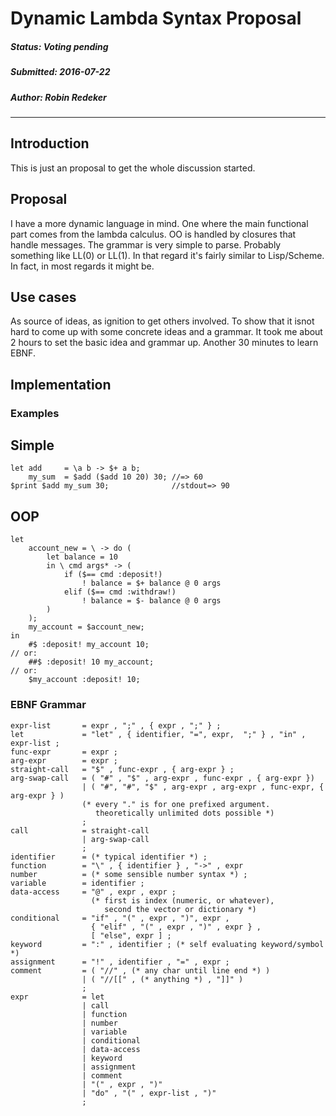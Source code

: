 # Dynamic Lambda Syntax Proposal

##### Status: Voting pending
##### Submitted: 2016-07-22
##### Author: Robin Redeker
****************************

## Introduction

This is just an proposal to get the whole discussion started.

## Proposal

I have a more dynamic language in mind. One where the main functional
part comes from the lambda calculus. OO is handled by closures that
handle messages. The grammar is very simple to parse. Probably something
like LL(0) or LL(1). In that regard it's fairly similar to Lisp/Scheme.
In fact, in most regards it might be.

## Use cases

As source of ideas, as ignition to get others involved. To show that
it isnot hard to come up with some concrete ideas and a grammar.
It took me about 2 hours to set the basic idea and grammar up.
Another 30 minutes to learn EBNF.

## Implementation

### Examples

Simple
------

    let add     = \a b -> $+ a b;
        my_sum  = $add ($add 10 20) 30; //=> 60
    $print $add my_sum 30;              //stdout=> 90

OOP
---

    let
        account_new = \ -> do (
            let balance = 10
            in \ cmd args* -> (
                if ($== cmd :deposit!)
                    ! balance = $+ balance @ 0 args
                elif ($== cmd :withdraw!)
                    ! balance = $- balance @ 0 args
            )
        );
        my_account = $account_new;
    in
        #$ :deposit! my_account 10;
    // or:
        ##$ :deposit! 10 my_account;
    // or:
        $my_account :deposit! 10;


### EBNF Grammar

    expr-list       = expr , ";" , { expr , ";" } ;
    let             = "let" , { identifier, "=", expr,  ";" } , "in" , expr-list ;
    func-expr       = expr ;
    arg-expr        = expr ;
    straight-call   = "$" , func-expr , { arg-expr } ;
    arg-swap-call   = ( "#" , "$" , arg-expr , func-expr , { arg-expr })
                    | ( "#", "#", "$" , arg-expr , arg-expr , func-expr, { arg-expr } )
                    (* every "." is for one prefixed argument.
                       theoretically unlimited dots possible *)
                    ;
    call            = straight-call
                    | arg-swap-call
                    ;
    identifier      = (* typical identifier *) ;
    function        = "\" , { identifier } , "->" , expr
    number          = (* some sensible number syntax *) ;
    variable        = identifier ;
    data-access     = "@" , expr , expr ;
                      (* first is index (numeric, or whatever),
                         second the vector or dictionary *)
    conditional     = "if" , "(" , expr , ")", expr ,
                      { "elif" , "(" , expr , ")" , expr } ,
                      [ "else", expr ] ;
    keyword         = ":" , identifier ; (* self evaluating keyword/symbol *)
    assignment      = "!" , identifier , "=" , expr ;
    comment         = ( "//" , (* any char until line end *) )
                    | ( "//[[" , (* anything *) , "]]" )
                    ;
    expr            = let
                    | call
                    | function
                    | number
                    | variable
                    | conditional
                    | data-access
                    | keyword
                    | assignment
                    | comment
                    | "(" , expr , ")"
                    | "do" , "(" , expr-list , ")"
                    ;
